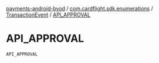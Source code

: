 [payments-android-byod](../../index.md) / [com.cardflight.sdk.enumerations](../index.md) / [TransactionEvent](index.md) / [API_APPROVAL](./-a-p-i_-a-p-p-r-o-v-a-l.md)

# API_APPROVAL

`API_APPROVAL`